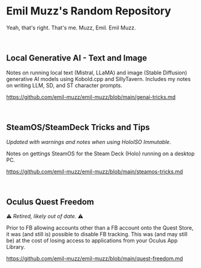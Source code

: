 # Emil Muzz's Random Repository
Yeah, that's right. That's me. Muzz, Emil. Emil Muzz.

&nbsp;

## Local Generative AI - Text and Image

Notes on running local text (Mistral, LLaMA) and image (Stable Diffusion) generative AI models using Kobold.cpp and SillyTavern. Includes my notes on writing LLM, SD, and ST character prompts.

https://github.com/emil-muzz/emil-muzz/blob/main/genai-tricks.md

&nbsp;

## SteamOS/SteamDeck Tricks and Tips
_Updated with warnings and notes when using HoloISO Immutable._

Notes on gettings SteamOS for the Steam Deck (Holo) running on a desktop PC.

https://github.com/emil-muzz/emil-muzz/blob/main/steamos-tricks.md

&nbsp;

## Oculus Quest Freedom 
:warning: _Retired, likely out of date._ :warning:

Prior to FB allowing accounts other than a FB account onto the Quest Store, it was (and still is) possible to disable FB tracking. 
This was (and may still be) at the cost of losing access to applications from your Oculus App Library. 

https://github.com/emil-muzz/emil-muzz/blob/main/quest-freedom.md

&nbsp;

